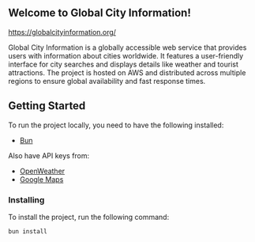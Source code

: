 ## Welcome to Global City Information!

https://globalcityinformation.org/

Global City Information is a globally accessible web service that provides users with information about cities worldwide. It features a user-friendly interface for city searches and displays details like weather and tourist attractions. The project is hosted on AWS and distributed across multiple regions to ensure global availability and fast response times.

## Getting Started

To run the project locally, you need to have the following installed:

- [Bun](https://bun.sh/)

Also have API keys from:

- [OpenWeather](https://openweathermap.org/)
- [Google Maps](https://developers.google.com/maps)

### Installing

To install the project, run the following command:

```bash
bun install
```
